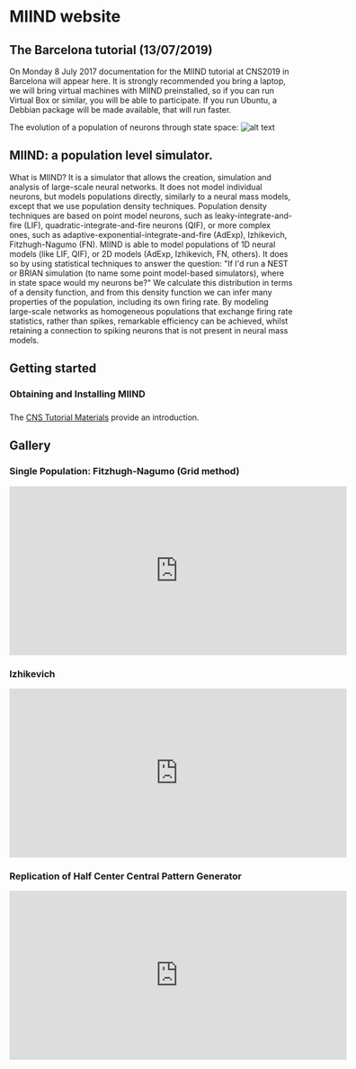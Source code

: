 # MIIND website
## The Barcelona tutorial (13/07/2019)
On Monday 8 July 2017 documentation for the MIIND tutorial at CNS2019 in Barcelona will appear here. It is strongly recommended you bring a laptop, we will bring virtual machines
with MIIND preinstalled, so if you can run Virtual Box or similar, you will be able to participate. If you run Ubuntu, a Debbian package will be made available, 
that will run faster.


The evolution of a population of neurons through state space: 
![alt text](https://github.com/dekamps/miind/blob/master/images/AdExp.gif "An evolving density profile of a neural population.")


## MIIND: a population level simulator.
What is MIIND? It is a simulator that allows the creation, simulation and analysis of large-scale neural networks. It does not model individual neurons, but models populations
directly, similarly to a neural mass models, except that we use population density techniques. Population density techniques are based on point model neurons, such as 
leaky-integrate-and-fire (LIF), quadratic-integrate-and-fire neurons (QIF), or more complex ones, such as adaptive-exponential-integrate-and-fire (AdExp), Izhikevich,
Fitzhugh-Nagumo (FN). MIIND is able to model populations of 1D neural models (like LIF, QIF), or 2D models (AdExp, Izhikevich, FN, others). It does so by using 
statistical techniques to answer the question: "If I'd run a NEST or BRIAN simulation (to name some point model-based simulators), where in state space would my neurons be?"
We calculate this distribution in terms of a density function, and from this density function we can infer many properties of the population, including its own firing rate.
By modeling large-scale networks as homogeneous populations that exchange firing rate statistics, rather than spikes, remarkable efficiency can be achieved, whilst retaining
a connection to spiking neurons that is not present in neural mass models.

## Getting started
### Obtaining and Installing MIIND

### 
The <a href="https://docs.google.com/document/d/1e9OK_9YiG7MusgeuAgGj_JiIOZPyh1mj7Mqh-D-Nszo/edit#">CNS Tutorial Materials</a> provide an introduction.

## Gallery
### Single Population: Fitzhugh-Nagumo (Grid method)
<!-- Fitzhugh Nagumo Grid -->
<iframe width="600" height="300" src="https://www.youtube.com/embed/ivzc3kD2vas" frameborder="0" allow="accelerometer; autoplay; encrypted-media; gyroscope; picture-in-picture" allowfullscreen></iframe>

### Izhikevich
<!-- Izhikevich -->
<iframe width="600" height="300" src="https://www.youtube.com/embed/8p7jEz-qWTY" frameborder="0" allow="accelerometer; autoplay; encrypted-media; gyroscope; picture-in-picture" allowfullscreen></iframe>

### Replication of Half Center Central Pattern Generator
<!-- Rybak Half Centre -->
<iframe width="600" height="300" src="https://www.youtube.com/embed/9pC4MOWQ-Ho" frameborder="0" allow="accelerometer; autoplay; encrypted-media; gyroscope; picture-in-picture" allowfullscreen></iframe>


